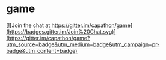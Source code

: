 # game

[![Join the chat at https://gitter.im/capathon/game](https://badges.gitter.im/Join%20Chat.svg)](https://gitter.im/capathon/game?utm_source=badge&utm_medium=badge&utm_campaign=pr-badge&utm_content=badge)
